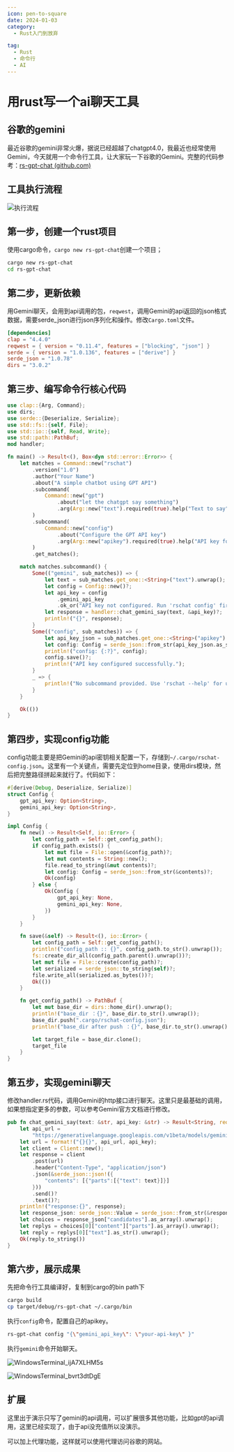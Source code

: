 ```yaml
---
icon: pen-to-square
date: 2024-01-03
category:
  - Rust入门到放弃

tag:
  - Rust
  - 命令行
  - AI
---
```



# 用rust写一个ai聊天工具

## 谷歌的gemini

最近谷歌的gemini非常火爆，据说已经超越了chatgpt4.0，我最近也经常使用Gemini，今天就用一个命令行工具，让大家玩一下谷歌的Gemini。完整的代码参考：[rs-gpt-chat (github.com)](https://github.com/maochunguang/rs-gpt-chat)


<!-- more -->

## 工具执行流程

![执行流程](https://blog-pics-1252092369.cos.ap-beijing.myqcloud.com/Typora_AxuS5naQOr.png)



## 第一步，创建一个rust项目

使用cargo命令，`cargo new rs-gpt-chat`创建一个项目；

```bash
cargo new rs-gpt-chat
cd rs-gpt-chat
```



## 第二步，更新依赖

用Gemini聊天，会用到api调用的包，`reqwest`，调用Gemini的api返回的json格式数据，需要serde_json进行json序列化和操作。修改`Cargo.toml`文件。

```toml
[dependencies]
clap = "4.4.0"
reqwest = { version = "0.11.4", features = ["blocking", "json"] }
serde = { version = "1.0.136", features = ["derive"] }
serde_json = "1.0.78"
dirs = "3.0.2" 
```



## 第三步、编写命令行核心代码

```rust
use clap::{Arg, Command};
use dirs;
use serde::{Deserialize, Serialize};
use std::fs::{self, File};
use std::io::{self, Read, Write};
use std::path::PathBuf;
mod handler;

fn main() -> Result<(), Box<dyn std::error::Error>> {
    let matches = Command::new("rschat")
        .version("1.0")
        .author("Your Name")
        .about("A simple chatbot using GPT API")
        .subcommand(
            Command::new("gpt")
                .about("let the chatgpt say something")
                .arg(Arg::new("text").required(true).help("Text to say")),
        )
        .subcommand(
            Command::new("config")
                .about("Configure the GPT API key")
                .arg(Arg::new("apikey").required(true).help("API key for GPT")),
        )
        .get_matches();

    match matches.subcommand() {
        Some(("gemini", sub_matches)) => {
            let text = sub_matches.get_one::<String>("text").unwrap();
            let config = Config::new()?;
            let api_key = config
                .gemini_api_key
                .ok_or("API key not configured. Run 'rschat config' first.")?;
            let response = handler::chat_gemini_say(text, &api_key)?;
            println!("{}", response);
        }
        Some(("config", sub_matches)) => {
            let api_key_json = sub_matches.get_one::<String>("apikey").unwrap().to_owned();
            let config: Config = serde_json::from_str(api_key_json.as_str()).unwrap();
            println!("config: {:?}", config);
            config.save()?;
            println!("API key configured successfully.");
        }
        _ => {
            println!("No subcommand provided. Use 'rschat --help' for usage information.");
        }
    }

    Ok(())
}
```



## 第四步，实现config功能

config功能主要是把Gemini的api密钥相关配置一下，存储到`~/.cargo/rschat-config.json`。这里有一个关键点，需要先定位到home目录，使用dirs模块，然后把完整路径拼起来就行了。代码如下：

```rust
#[derive(Debug, Deserialize, Serialize)]
struct Config {
    gpt_api_key: Option<String>,
    gemini_api_key: Option<String>,
}

impl Config {
    fn new() -> Result<Self, io::Error> {
        let config_path = Self::get_config_path();
        if config_path.exists() {
            let mut file = File::open(&config_path)?;
            let mut contents = String::new();
            file.read_to_string(&mut contents)?;
            let config: Config = serde_json::from_str(&contents)?;
            Ok(config)
        } else {
            Ok(Config {
                gpt_api_key: None,
                gemini_api_key: None,
            })
        }
    }

    fn save(&self) -> Result<(), io::Error> {
        let config_path = Self::get_config_path();
        println!("config_path :: {}", config_path.to_str().unwrap());
        fs::create_dir_all(config_path.parent().unwrap())?;
        let mut file = File::create(config_path)?;
        let serialized = serde_json::to_string(self)?;
        file.write_all(serialized.as_bytes())?;
        Ok(())
    }

    fn get_config_path() -> PathBuf {
        let mut base_dir = dirs::home_dir().unwrap();
        println!("base_dir ：{}", base_dir.to_str().unwrap());
        base_dir.push(".cargo/rschat-config.json");
        println!("base_dir after push ：{}", base_dir.to_str().unwrap());

        let target_file = base_dir.clone();
        target_file
    }
}
```



## 第五步，实现gemini聊天

修改handler.rs代码，调用Gemini的http接口进行聊天。这里只是最基础的调用，如果想指定更多的参数，可以参考Gemini官方文档进行修改。

```rust
pub fn chat_gemini_say(text: &str, api_key: &str) -> Result<String, reqwest::Error> {
    let api_url =
        "https://generativelanguage.googleapis.com/v1beta/models/gemini-pro:generateContent?key=";
    let url = format!("{}{}", api_url, api_key);
    let client = Client::new();
    let response = client
        .post(url)
        .header("Content-Type", "application/json")
        .json(&serde_json::json!({
            "contents": [{"parts":[{"text": text}]}]
        }))
        .send()?
        .text()?;
    println!("response:{}", response);
    let response_json: serde_json::Value = serde_json::from_str(&response).unwrap();
    let choices = response_json["candidates"].as_array().unwrap();
    let replys = choices[0]["content"]["parts"].as_array().unwrap();
    let reply = replys[0]["text"].as_str().unwrap();
    Ok(reply.to_string())
}
```



## 第六步，展示成果

先把命令行工具编译好，复制到cargo的bin path下

```bash
cargo build
cp target/debug/rs-gpt-chat ~/.cargo/bin

```

执行`config`命令，配置自己的apikey。

```bash
rs-gpt-chat config "{\"gemini_api_key\": \"your-api-key\" }"
```

执行`gemini`命令开始聊天。

![WindowsTerminal_ijA7XLHM5s](https://blog-pics-1252092369.cos.ap-beijing.myqcloud.com/WindowsTerminal_ijA7XLHM5s.png)



![WindowsTerminal_bvrt3dtDgE](https://blog-pics-1252092369.cos.ap-beijing.myqcloud.com/WindowsTerminal_bvrt3dtDgE.png)



## 扩展

这里出于演示只写了gemini的api调用，可以扩展很多其他功能，比如gpt的api调用，这里已经实现了，由于api没充值所以没演示。

可以加上代理功能，这样就可以使用代理访问谷歌的网站。
